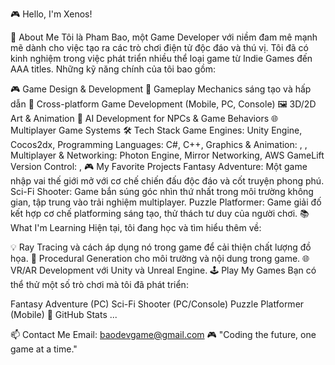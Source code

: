 🎮 Hello, I'm Xenos!

👾 About Me
Tôi là Pham Bao, một Game Developer với niềm đam mê mạnh mẽ dành cho việc tạo ra các trò chơi điện tử độc đáo và thú vị. Tôi đã có kinh nghiệm trong việc phát triển nhiều thể loại game từ Indie Games đến AAA titles. Những kỹ năng chính của tôi bao gồm:

🎮 Game Design & Development
🎯 Gameplay Mechanics sáng tạo và hấp dẫn
📱 Cross-platform Game Development (Mobile, PC, Console)
🖼️ 3D/2D Art & Animation
🧠 AI Development for NPCs & Game Behaviors
🌐 Multiplayer Game Systems
🛠️ Tech Stack
Game Engines:
Unity Engine,
Cocos2dx,
Programming Languages:
C#,
C++,
Graphics & Animation:
,
,
Multiplayer & Networking: Photon Engine, Mirror Networking, AWS GameLift
Version Control:
,
🎮 My Favorite Projects
Fantasy Adventure: Một game nhập vai thế giới mở với cơ chế chiến đấu độc đáo và cốt truyện phong phú.
Sci-Fi Shooter: Game bắn súng góc nhìn thứ nhất trong môi trường không gian, tập trung vào trải nghiệm multiplayer.
Puzzle Platformer: Game giải đố kết hợp cơ chế platforming sáng tạo, thử thách tư duy của người chơi.
📚 What I'm Learning
Hiện tại, tôi đang học và tìm hiểu thêm về:

💡 Ray Tracing và cách áp dụng nó trong game để cải thiện chất lượng đồ họa.
🤖 Procedural Generation cho môi trường và nội dung trong game.
🌐 VR/AR Development với Unity và Unreal Engine.
🕹️ Play My Games
Bạn có thể thử một số trò chơi mà tôi đã phát triển:

Fantasy Adventure (PC)
Sci-Fi Shooter (PC/Console)
Puzzle Platformer (Mobile)
🌟 GitHub Stats
...

📫 Contact Me
Email: baodevgame@gmail.com
🎮 "Coding the future, one game at a time."
